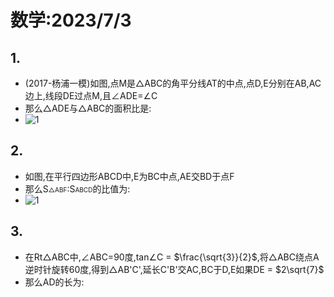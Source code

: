 # 数学:2023/7/3
## 1.
 - (2017-杨浦一模)如图,点M是△ABC的角平分线AT的中点,点D,E分别在AB,AC边上,线段DE过点M,且∠ADE=∠C
 - 那么△ADE与△ABC的面积比是:
 - ![1](https://bili-08a04-nq3.github.io/HomeWorks/Problems/2023-7-3/2023-7-3-1.PNG)

## 2.
 - 如图,在平行四边形ABCD中,E为BC中点,AE交BD于点F
 - 那么S<font size=1>△ABF</font>:S<font size=1>ABCD</font>的比值为:
 - ![1](https://bili-08a04-nq3.github.io/HomeWorks/Problems/2023-7-3/2023-7-3-2.PNG)

## 3.
 - 在Rt△ABC中,∠ABC=90度,tan∠C = $\frac{\sqrt{3}}{2}$,将△ABC绕点A逆时针旋转60度,得到△AB'C',延长C'B'交AC,BC于D,E如果DE = $2\sqrt{7}$
 - 那么AD的长为:
